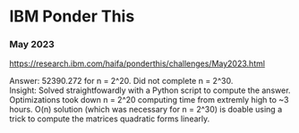 # IBM Ponder This

### May 2023<br>
https://research.ibm.com/haifa/ponderthis/challenges/May2023.html

Answer: 52390.272 for n = 2^20. Did not complete n = 2^30.<br>
Insight: Solved straightfowardly with a Python script to compute the answer. Optimizations took down n = 2^20 computing time from extremly high
to ~3 hours. O(n) solution (which was necessary for n = 2^30) is doable using a trick to compute the matrices quadratic forms linearly.
